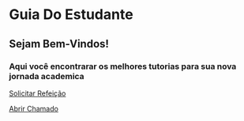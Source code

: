 # Guia Do Estudante
## Sejam Bem-Vindos!
### Aqui você encontrarar os melhores tutorias para sua nova jornada academica

[Solicitar Refeição](https://www.exemplo.com)

[Abrir Chamado](https://www.exemplo.com)

